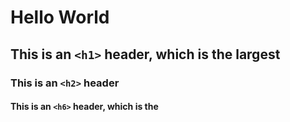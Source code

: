 # Hello World
## This is an `<h1>` header, which is the largest
### This is an `<h2>` header
#### This is an `<h6>` header, which is the
